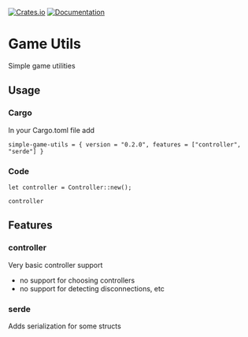 [![Crates.io](https://img.shields.io/crates/v/simple-game-utils)](https://crates.io/crates/simple-game-utils "Crates.io version")
[![Documentation](https://img.shields.io/docsrs/simple-game-utils)](https://docs.rs/simple-game-utils "Documentation")

# Game Utils

Simple game utilities 

## Usage

### Cargo

In your Cargo.toml file add

```
simple-game-utils = { version = "0.2.0", features = ["controller", "serde"] }
```

### Code

```
let controller = Controller::new();

controller
```

## Features

### controller

Very basic controller support

- no support for choosing controllers
- no support for detecting disconnections, etc

### serde

Adds serialization for some structs